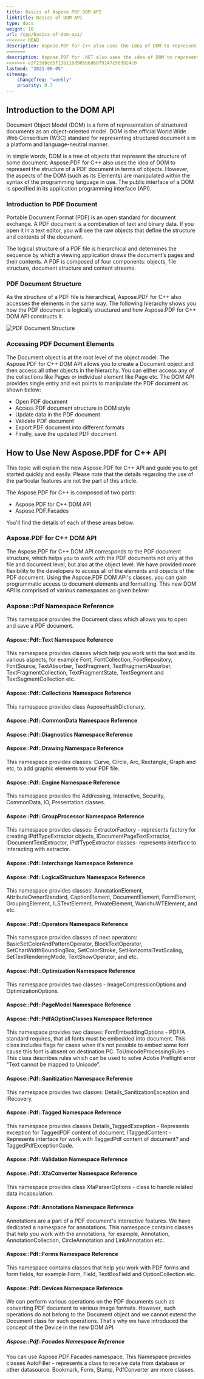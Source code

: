 ```yaml
---
title: Basics of Aspose.PDF DOM API
linktitle: Basics of DOM API
type: docs
weight: 10
url: /cpp/basics-of-dom-api/
<<<<<<< HEAD
description: Aspose.PDF for C++ also uses the idea of DOM to represent the structure of a PDF document in terms of objects. Here you can read the description of this structure.
=======
description: Aspose.PDF for .NET also uses the idea of DOM to represent the structure of a PDF document in terms of objects. Here you can read the description of this structure.
>>>>>>> e2f23d8cd5f13b118d905b6d68f9147c569924c0
lastmod: "2021-06-05"
sitemap:
    changefreq: "weekly"
    priority: 0.7
---
```


## Introduction to the DOM API

Document Object Model (DOM) is a form of representation of structured documents as an object-oriented model. DOM is the official World Wide Web Consortium (W3C) standard for representing structured document s in a platform and language-neutral manner.

In simple words, DOM is a tree of objects that represent the structure of some document. Aspose.PDF for C++ also uses the idea of DOM to represent the structure of a PDF document in terms of objects. However, the aspects of the DOM (such as its Elements) are manipulated within the syntax of the programming language in use. The public interface of a DOM is specified in its application programming interface (API).

### Introduction to PDF Document

Portable Document Format (PDF) is an open standard for document exchange. A PDF document is a combination of text and binary data. If you open it in a text editor, you will see the raw objects that define the structure and contents of the document.

The logical structure of a PDF file is hierarchical and determines the sequence by which a viewing application draws the document’s pages and their contents. A PDF is composed of four components: objects, file structure, document structure and content streams.

### PDF Document Structure

As the structure of a PDF file is hierarchical, Aspose.PDF for C++ also accesses the elements in the same way. The following hierarchy shows you how the PDF document is logically structured and how Aspose.PDF for C++ DOM API constructs it.

![PDF Document Structure](../images/structure.png)

### Accessing PDF Document Elements

The Document object is at the root level of the object model. The Aspose.PDF for C++ DOM API allows you to create a Document object and then access all other objects in the hierarchy. You can either access any of the collections like Pages or individual element like Page etc. The DOM API provides single entry and exit points to manipulate the PDF document as shown below:

- Open PDF document
- Access PDF document structure in DOM style
- Update data in the PDF document
- Validate PDF document
- Export PDF document into different formats
- Finally, save the updated PDF document

## How to Use New Aspose.PDF for C++ API

This topic will explain the new Aspose.PDF for C++ API and guide you to get started quickly and easily. Please note that the details regarding the use of the particular features are not the part of this article.

The Aspose.PDF for C++ is composed of two parts:

- Aspose.PDF for C++ DOM API
- Aspose.PDF.Facades

You'll find the details of each of these areas below.

### Aspose.PDF for C++ DOM API

The Aspose.PDF for C++ DOM API corresponds to the PDF document structure, which helps you to work with the PDF documents not only at the file and document level, but also at the object level. We have provided more flexibility to the developers to access all of the elements and objects of the PDF document. Using the Aspose.PDF DOM API's classes, you can gain programmatic access to document elements and formatting. This new DOM API is comprised of various namespaces as given below:

### Aspose::Pdf Namespace Reference

This namespace provides the Document class which allows you to open and save a PDF document.

#### Aspose::Pdf::Text Namespace Reference

This namespace provides classes which help you work with the text and its various aspects, for example Font, FontCollection, FontRepository, FontSource, TextAbsorber, TextFragment, TextFragmentAbsorber, TextFragmentCollection, TextFragmentState, TextSegment and TextSegmentCollection etc.

#### Aspose::Pdf::Collections Namespace Reference

This namespace provides class AsposeHashDictionary.

#### Aspose::Pdf::CommonData Namespace Reference

#### Aspose::Pdf::Diagnostics Namespace Reference

#### Aspose::Pdf::Drawing Namespace Reference

This namespace provides classes: Curve, Circle, Arc, Rectangle, Graph and etc, to add graphic elements to your PDF file.

#### Aspose::Pdf::Engine Namespace Reference

This namespace provides the Addressing, Interactive, Security, CommonData, 	IO, Presentation classes.

#### Aspose::Pdf::GroupProcessor Namespace Reference

This namespace provides classes: ExtractorFactory - represents factory for creating IPdfTypeExtractor objects, IDocumentPageTextExtractor, IDocumentTextExtractor, IPdfTypeExtractor classes- represents interface to interacting with extractor. 

#### Aspose::Pdf::Interchange Namespace Reference

#### Aspose::Pdf::LogicalStructure Namespace Reference

This namespace provides classes: AnnotationElement, AttributeOwnerStandard, CaptionElement, DocumentElement, FormElement, GroupingElement, ILSTextElement, PrivateElement, WarichuWTElement, and etc.

#### Aspose::Pdf::Operators Namespace Reference

This namespace provides classes of next operators: BasicSetColorAndPatternOperator, BlockTextOperator, SetCharWidthBoundingBox, SetColorStroke, SetHorizontalTextScaling, SetTextRenderingMode, TextShowOperator, and etc.

#### Aspose::Pdf::Optimization Namespace Reference

This namespace provides two classes - ImageCompressionOptions and OptimizationOptions.  

#### Aspose::Pdf::PageModel Namespace Reference

#### Aspose::Pdf::PdfAOptionClasses Namespace Reference

This namespace provides two classes: FontEmbeddingOptions - PDF/A standard requires, that all fonts must be embedded into document. This class includes flags for cases when it's not possible to embed some font cause this font is absent on destination PC. ToUnicodeProcessingRules - This class describes rules which can be used to solve Adobe Preflight error "Text cannot be mapped to Unicode".

#### Aspose::Pdf::Sanitization Namespace Reference

This namespace provides two classes: Details_SanitizationException and IRecovery. 

#### Aspose::Pdf::Tagged Namespace Reference

This namespace provides classes Details_TaggedException - Represents exception for TaggedPDF content of document. ITaggedContent - Represents interface for work with TaggedPdf content of document? and TaggedPdfExceptionCode.

#### Aspose::Pdf::Validation Namespace Reference

#### Aspose::Pdf::XfaConverter Namespace Reference

This namespace provides class XfaParserOptions - class to handle related data incapsulation.

#### Aspose::Pdf::Annotations Namespace Reference

Annotations are a part of a PDF document's interactive features. We have dedicated a namespace for annotations. This namespace contains classes that help you work with the annotations, for example, Annotation, AnnotationCollection, CircleAnnotation and LinkAnnotation etc.

#### Aspose::Pdf::Forms Namespace Reference

This namespace contains classes that help you work with PDF forms and form fields, for example Form, Field, TextBoxField and OptionCollection etc.

#### Aspose::Pdf::Devices Namespace Reference

We can perform various operations on the PDF documents such as converting PDF document to various image formats. However, such operations do not belong to the Document object and we cannot extend the Document class for such operations. That's why we have introduced the concept of the Device in the new DOM API.

##### Aspose::Pdf::Facades Namespace Reference

You can use Aspose.PDF.Facades namespace. This Namespace provides classes AutoFiller - represents a class to receive data from database or other datasource. Bookmark, Form, Stamp, PdfConverter anr more classes.
